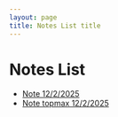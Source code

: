 ```yaml
---
layout: page
title: Notes List title
---
```


# Notes List

- [Note 12/2/2025](/note_12_2_2025/note_12_2_2025.md)
- [Note topmax 12/2/2025](/note_topmax_12_2_2025/note_topmax_12_2_2025.md)
